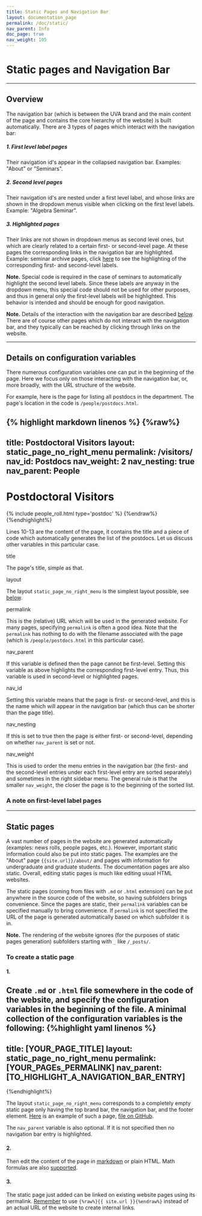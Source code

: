 ```yaml
---
title: Static Pages and Navigation Bar
layout: documentation_page
permalink: /doc/static/
nav_parent: Info
doc_page: true
nav_weight: 105
---
```


# Static pages and Navigation Bar

---

## Overview

The navigation bar
(which is between the UVA brand and the main content of the page and contains the core hierarchy of the website)
is built automatically. 
There are 3 types of pages which interact with the navigation bar:

##### 1. First level label pages

Their navigation id's appear in the collapsed navigation bar. Examples: "About" or "Seminars".

##### 2. Second level pages

Their navigation id's are nested under a first level label, and 
whose links are shown in the dropdown menus visible when clicking on the first level labels. Example: "Algebra Seminar".

##### 3. Highlighted pages

Their links are not shown in dropdown menus as second level ones, but which are clearly related to a certain first- or second-level page. At these pages the corresponding links in the navigation bar are highlighted. Example: seminar archive pages, click [here]({{site.url}}/seminars/algebra/2008-09/) to see the highlighting of the corresponding first- and second-level labels.

**Note.** Special code is required in the case of seminars to automatically highlight the second level labels. 
Since these labels are anyway in the dropdown menu, this special code should not be used for other purposes, and 
thus in general only the first-level labels will be highlighted. This behavior is intended and should be enough for good 
navigation.

**Note.** Details of the interaction with the navigation bar are described [below](#conf_var). 
There are of course other pages which do not interact with the navigation bar, 
and they typically can be reached by clicking through links on the website. 

---

## <a name="conf_var">Details on configuration variables</a>

There numerous configuration variables one can put in the beginning of the page. 
Here we focus only on those interacting with the navigation bar, or, more broadly, with
the URL structure of the website.

For example, here is the page for listing all postdocs in the department.
The page's location in the code is `/people/postdocs.html`.

{% highlight markdown linenos %}
{%raw%}
---
title: Postdoctoral Visitors
layout: static_page_no_right_menu
permalink: /visitors/
nav_id: Postdocs
nav_weight: 2
nav_nesting: true
nav_parent: People
---

<h1 class="mb-4">Postdoctoral Visitors</h1>

{% include people_roll.html type='postdoc' %}
{%endraw%}
{%endhighlight%}

Lines 10-13 are the content of the page, it contains the title and 
a piece of code which automatically generates the list of the postdocs. 
Let us discuss other variables in this particular case.

<span class="nonupper-h5">title</span>

The page's title, simple as that.

<span class="nonupper-h5">layout</span>

The layout `static_page_no_right_menu` is the simplest layout possible, 
see [below](#empty_layout).

<span class="nonupper-h5">permalink</span>

This is the (relative) URL which will be used in the generated website. 
For many pages, specifying `permalink` is often a good idea. Note that the 
`permalink` has nothing to do with the filename associated 
with the page (which is `/people/postdocs.html` in this particular case).

<span class="nonupper-h5">nav\_parent</span>

If this variable is defined then the page cannot be first-level. 
Setting this variable as above highlights the corresponding first-level entry.
Thus, this variable is used in second-level or highlighted pages.

<span class="nonupper-h5">nav\_id</span>

Setting this variable means that the page is first- or second-level,
and this is the name which will appear in the navigation bar 
(which thus can be shorter than the page title).

<span class="nonupper-h5">nav\_nesting</span>

If this is set to true then the page is either
first- or second-level, depending on 
whether `nav_parent` is set or not.

<span class="nonupper-h5">nav\_weight</span>

This is used to order the menu entries in the navigation bar
(the first- and the second-level entries under each first-level entry are
sorted separately) and sometimes in the right sidebar menu.
The general rule is that the smaller `nav_weight`, the 
closer the page is to the beginning of the sorted list.

### A note on first-level label pages




---

## Static pages

A vast number of pages in the website are generated automatically 
(examples: news rolls, people pages, etc.). 
However, important static information could also be put into
static pages. The examples are the "About" page `{{site.url}}/about/`
and pages with information for undergraduate and graduate students.
The documentation pages are also static. 
Overall, editing static pages is much like editing usual HTML websites.

The static pages (coming from files with `.md` or `.html` extension)
can be put anywhere in the source code of the website,
so having subfolders brings convenience.
Since the pages are static, their `permalink` variables can be 
specified manually to bring convenience. 
If `permalink` is not specified the URL of the page is generated automatically 
based on which subfolder it is in.

**Note.** The rendering of the 
website ignores
(for the purposes of static pages generation)
subfolders starting with `_` like `/_posts/`.

### To create a static page

#### 1.

Create `.md` or `.html` file somewhere in the code of the website, and 
specify the configuration variables in the beginning of the file. A minimal collection of the configuration 
variables is the following:
{%highlight yaml linenos %}
---
title: [YOUR_PAGE_TITLE]
layout: static_page_no_right_menu
permalink: [YOUR_PAGEs_PERMALINK]
nav_parent: [TO_HIGHLIGHT_A_NAVIGATION_BAR_ENTRY]
---
{%endhighlight%}

<a name="empty_layout">The layout</a> `static_page_no_right_menu` corresponds to a completely empty static page
only having the top brand bar, the navigation bar, and the footer element. 
[Here]({{site.url}}/emptypage/) is an example of such a page, [file on GitHub](https://raw.githubusercontent.com/uva-math/uva-math-code/master/emptypage.md).

The `nav_parent` variable is also optional. If it is not specified then 
no navigation bar entry is highlighted.

#### 2.

Then edit the content of the page in 
[markdown](https://github.com/adam-p/markdown-here/wiki/Markdown-Cheatsheet)
or plain HTML.
Math formulas are also [supported]({{site.url}}/doc/math/).

#### 3.

The static page just added can be linked on existing website pages
using its permalink. [Remember]({{site.url}}/doc/reminders/) to use 
`{%raw%}{{ site.url }}{%endraw%}`
instead of an actual URL of the website to create internal links.
